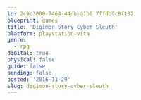 ```yaml
---
id: 2c9c3000-7464-44db-a1b6-7ffdb9c8f182
blueprint: games
title: 'Digimon Story Cyber Sleuth'
platform: playstation-vita
genre:
  - rpg
digital: true
physical: false
guide: false
pending: false
posted: '2016-11-29'
slug: digimon-story-cyber-sleuth
---
```

